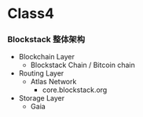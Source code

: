 # Class4

### Blockstack 整体架构
- Blockchain Layer
  - Blockstack Chain / Bitcoin chain
- Routing Layer
  - Atlas Network
    - core.blockstack.org
- Storage Layer
  - Gaia
